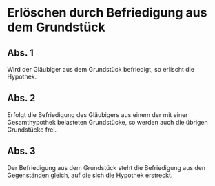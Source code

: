 # Erlöschen durch Befriedigung aus dem Grundstück



## Abs. 1

 Wird der Gläubiger aus dem Grundstück befriedigt, so erlischt die Hypothek.

## Abs. 2

 Erfolgt die Befriedigung des Gläubigers aus einem der mit einer Gesamthypothek belasteten Grundstücke, so werden auch die übrigen Grundstücke frei.

## Abs. 3

 Der Befriedigung aus dem Grundstück steht die Befriedigung aus den Gegenständen gleich, auf die sich die Hypothek erstreckt. 

